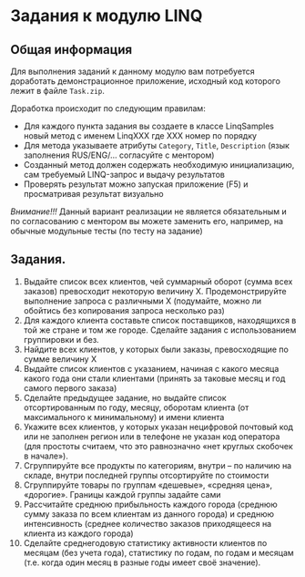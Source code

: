 # Задания к модулю LINQ

## Общая информация

Для выполнения заданий к данному модулю вам потребуется доработать демонстрационное приложение, исходный код которого лежит в файле `Task.zip`.

Доработка происходит по следующим правилам:

- Для каждого пункта задания вы создаете в классе LinqSamples новый метод с именем LinqXXX где XXX номер по порядку
- Для метода указываете атрибуты `Category`, `Title`, `Description` (язык заполнения RUS/ENG/… согласуйте с ментором)
- Созданный метод должен содержать необходимую инициализацию, сам требуемый LINQ-запрос и выдачу результатов
- Проверять результат можно запуская приложение (F5) и просматривая результат визуально

_Внимание!!!_ Данный вариант реализации не является обязательным и по согласованию с ментором вы можете заменить его, например, на обычные модульные тесты (по тесту на задание)

## Задания.

1. Выдайте список всех клиентов, чей суммарный оборот (сумма всех заказов) превосходит некоторую величину X. Продемонстрируйте выполнение запроса с различными X
   (подумайте, можно ли обойтись без копирования запроса несколько раз)
2. Для каждого клиента составьте список поставщиков, находящихся в той же стране и том же городе. Сделайте задания с использованием группировки и без.
3. Найдите всех клиентов, у которых были заказы, превосходящие по сумме величину X
4. Выдайте список клиентов с указанием, начиная с какого месяца какого года они стали клиентами (принять за таковые месяц и год самого первого заказа)
5. Сделайте предыдущее задание, но выдайте список отсортированным по году, месяцу, оборотам клиента (от максимального к минимальному) и имени клиента
6. Укажите всех клиентов, у которых указан нецифровой почтовый код или не заполнен регион или в телефоне не указан код оператора (для простоты считаем, что это равнозначно «нет круглых скобочек в начале»).
7. Сгруппируйте все продукты по категориям, внутри – по наличию на складе, внутри последней группы отсортируйте по стоимости
8. Сгруппируйте товары по группам «дешевые», «средняя цена», «дорогие». Границы каждой группы задайте сами
9. Рассчитайте среднюю прибыльность каждого города (среднюю сумму заказа по всем клиентам из данного города) и среднюю интенсивность (среднее количество заказов приходящееся на клиента из каждого города)
10. Сделайте среднегодовую статистику активности клиентов по месяцам (без учета года), статистику по годам, по годам и месяцам (т.е. когда один месяц в разные годы имеет своё значение).
